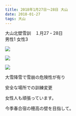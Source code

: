 ```yaml
---
title: 2018年1月27日～28日 大山
date: 2018-01-27
tags: 大山
---
```

大山北壁雪訓　１月27・28日  
男性1 女性3  

![](/2018/01/27/20180127/paste26.png)  

![](/2018/01/27/20180127/paste27.png)

![](/2018/01/27/20180127/paste29.png)  

大雪降雪で雪崩の危険性が有り

安全な場所での訓練変更

女性人も頑張っています。

今季春合宿の穂高の壁を目指して。
